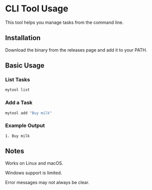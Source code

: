 # CLI Tool Usage

This tool helps you manage tasks from the command line.

## Installation
Download the binary from the releases page and add it to your PATH.

## Basic Usage

### List Tasks

```bash
mytool list
```

### Add a Task
```bash
mytool add "Buy milk"
```
### Example Output
```
1. Buy milk
```

## Notes

Works on Linux and macOS.

Windows support is limited.

Error messages may not always be clear.
